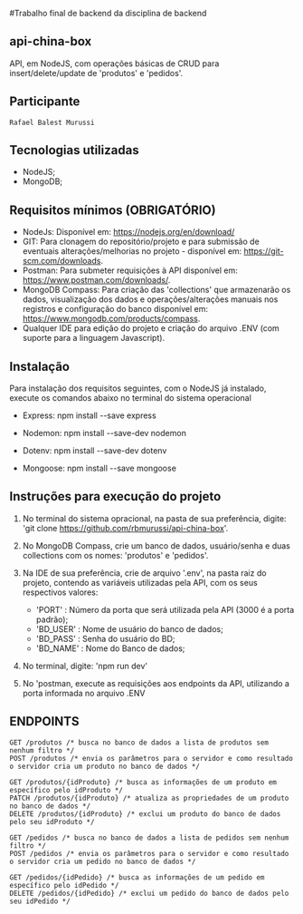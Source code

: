 #Trabalho final de backend da disciplina de backend

 api-china-box
--- 
  API, em NodeJS, com operações básicas de CRUD para insert/delete/update de 'produtos' e 'pedidos'.

 Participante
 ---
    Rafael Balest Murussi

 Tecnologias utilizadas
 ---
  * NodeJS;
  * MongoDB;

Requisitos mínimos (OBRIGATÓRIO)
---
  * NodeJs:           Disponível em: https://nodejs.org/en/download/
  * GIT:              Para clonagem do repositório/projeto e para submissão de eventuais alterações/melhorias no projeto - disponível em: https://git-scm.com/downloads.
  * Postman:          Para submeter requisições à API disponível em: https://www.postman.com/downloads/.
  * MongoDB Compass:  Para criação das 'collections' que armazenarão os dados, visualização dos dados e operações/alterações manuais nos registros e configuração do banco disponível em: https://www.mongodb.com/products/compass.
  * Qualquer IDE para edição do projeto e criação do arquivo .ENV (com suporte para a linguagem Javascript).

Instalação
---
Para instalação dos requisitos seguintes, com o NodeJS já instalado, execute os comandos abaixo no terminal do sistema operacional

  * Express:
    npm install --save express
  
  * Nodemon:
    npm install --save-dev nodemon
        
  * Dotenv:
    npm install --save-dev dotenv
  
  * Mongoose:
    npm install --save mongoose    

Instruções para execução do projeto
---

  1. No terminal do sistema opracional, na pasta de sua preferência, digite: 'git clone https://github.com/rbmurussi/api-china-box'.

  2. No MongoDB Compass, crie um banco de dados, usuário/senha e duas collections com os nomes: 'produtos' e 'pedidos'.
  
  2. Na IDE de sua preferência, crie de arquivo '.env', na pasta raiz do projeto, contendo as variáveis utilizadas pela API, com os seus respectivos valores:
     - 'PORT'    : Número da porta que será utilizada pela API (3000 é a porta padrão);
     - 'BD_USER' : Nome de usuário do banco de dados;
     - 'BD_PASS' : Senha do usuário do BD;
     - 'BD_NAME' : Nome do Banco de dados;

  3. No terminal, digite: 'npm run dev'
  
  4. No 'postman, execute as requisições aos endpoints da API, utilizando a porta informada no arquivo .ENV
  
ENDPOINTS
---
```
GET /produtos /* busca no banco de dados a lista de produtos sem nenhum filtro */
POST /produtos /* envia os parâmetros para o servidor e como resultado o servidor cria um produto no banco de dados */

GET /produtos/{idProduto} /* busca as informações de um produto em específico pelo idProduto */
PATCH /produtos/{idProduto} /* atualiza as propriedades de um produto no banco de dados */
DELETE /produtos/{idProduto} /* exclui um produto do banco de dados pelo seu idProduto */

GET /pedidos /* busca no banco de dados a lista de pedidos sem nenhum filtro */
POST /pedidos /* envia os parâmetros para o servidor e como resultado o servidor cria um pedido no banco de dados */

GET /pedidos/{idPedido} /* busca as informações de um pedido em específico pelo idPedido */
DELETE /pedidos/{idPedido} /* exclui um pedido do banco de dados pelo seu idPedido */
```
